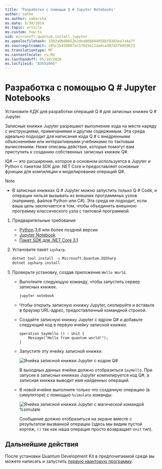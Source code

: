 ```yaml
---
title: 'Разработка с помощью Q # Jupyter Notebooks'
author: natke
ms.author: nakersha
ms.date: 9/30/2019
ms.topic: article
ms.custom: how-to
uid: microsoft.quantum.install.jupyter
ms.openlocfilehash: 3302a9bd0652b2dea86b844058bf8303ee7a4a7f
ms.sourcegitcommit: c85c1b439807ac576d3a11aadca307d57b059673
ms.translationtype: MT
ms.contentlocale: ru-RU
ms.lasthandoff: 05/18/2020
ms.locfileid: "83551045"
---
```

# <a name="develop-with-q-jupyter-notebooks"></a>Разработка с помощью Q # Jupyter Notebooks

Установите КДК для разработки операций Q # для записных книжек Q # Jupyter.

Записные книжки Jupyter разрешают выполнение кода на месте наряду с инструкциями, примечаниями и другим содержимым. Эта среда идеально подходит для написания кода Q # с внедренными объяснениями или интерактивными учебниками по тактовым вычислениям. Ниже описаны действия, которые помогут вам приступить к созданию собственных записных книжек Q#.

IQ# — это расширение, которое в основном используется в Jupyter и Python с пакетом SDK для .NET Core и предоставляет основные функции для компиляции и моделирования операций Q#.

> [!NOTE]
> * В записных книжках Q # Jupyter можно запустить только Q # Code, и операции нельзя вызывать из внешних программных узлов (например, файлов Python или C#). Эта среда не подходит, если ваша цель заключается в том, чтобы объединить внешнюю программу классического узла с тактовой программой.

1. Предварительные требования

    - [Python](https://www.python.org/downloads/) 3,6 или более поздней версии
    - [Jupyter Notebook](https://jupyter.readthedocs.io/en/latest/install.html)
    - [Пакет SDK для .NET Core 3,1](https://dotnet.microsoft.com/download/dotnet-core/3.1)

1. Установите пакет `iqsharp`.

    ```bash
    dotnet tool install -g Microsoft.Quantum.IQSharp
    dotnet iqsharp install
    ```

1. Проверьте установку, создав приложение `Hello World`.

    - Выполните следующую команду, чтобы запустить сервер записных книжек.

        ```bash
        jupyter notebook
        ```

    - Чтобы открыть записную книжку Jupyter, скопируйте и вставьте в браузер URL-адрес, предоставленный командной строкой.

    - Создайте записную книжку Jupyter с ядром Q# и добавьте следующий код в первую ячейку записной книжки.

        ```qsharp
        operation SayHello () : Unit {
            Message("Hello from quantum world!");
        }
        ```

    - Запустите эту ячейку записной книжки.

        ![Ячейка записной книжки Jupyter с кодом Q#](~/media/install-guide-jupyter.png)

        В выходных данных ячейки должно отобразиться `SayHello`. При запуске в записных книжках Jupyter компилируется код Q#, а записная книжка выводит имя найденных операций.


    - В новой ячейке выполните только что созданную операцию (в симуляторе) с помощью `%simulate` команды:

        ![Ячейка записной книжки Jupyter с магической командой %simulate](~/media/install-guide-jupyter-simulate.png)

        Сообщение должно отобразиться на экране вместе с результатом вызванной операции (здесь мы видим пустой кортеж, `()` так как наша операция просто возвращает `Unit` тип).

## <a name="next-steps"></a>Дальнейшие действия

После установки Quantum Development Kit в предпочитаемой среде вы можете написать и запустить [первую квантовую программу](xref:microsoft.quantum.quickstarts.qrng).
